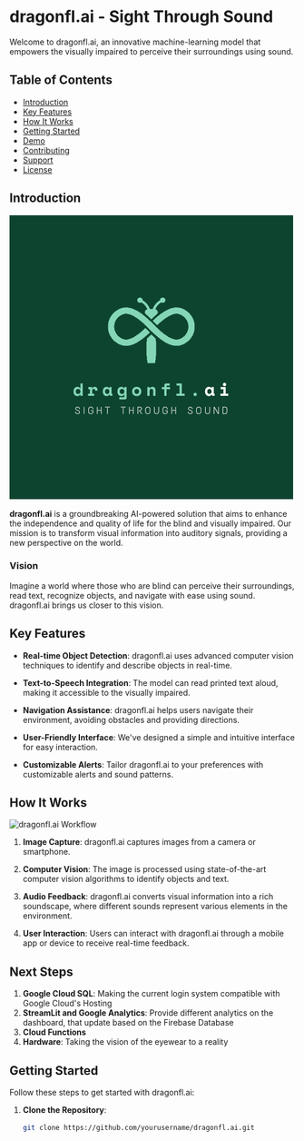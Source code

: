 # dragonfl.ai - Sight Through Sound

Welcome to dragonfl.ai, an innovative machine-learning model that empowers the visually impaired to perceive their surroundings using sound.

## Table of Contents
- [Introduction](#introduction)
- [Key Features](#key-features)
- [How It Works](#how-it-works)
- [Getting Started](#getting-started)
- [Demo](#demo)
- [Contributing](#contributing)
- [Support](#support)
- [License](#license)

## Introduction

![dragonfl.ai Logo](./dist/img/logo.png)

**dragonfl.ai** is a groundbreaking AI-powered solution that aims to enhance the independence and quality of life for the blind and visually impaired. Our mission is to transform visual information into auditory signals, providing a new perspective on the world.

### Vision

Imagine a world where those who are blind can perceive their surroundings, read text, recognize objects, and navigate with ease using sound. dragonfl.ai brings us closer to this vision.

## Key Features

- **Real-time Object Detection**: dragonfl.ai uses advanced computer vision techniques to identify and describe objects in real-time.

- **Text-to-Speech Integration**: The model can read printed text aloud, making it accessible to the visually impaired.

- **Navigation Assistance**: dragonfl.ai helps users navigate their environment, avoiding obstacles and providing directions.

- **User-Friendly Interface**: We've designed a simple and intuitive interface for easy interaction.

- **Customizable Alerts**: Tailor dragonfl.ai to your preferences with customizable alerts and sound patterns.

## How It Works

![dragonfl.ai Workflow](./images/dragonflai-workflow.png)

1. **Image Capture**: dragonfl.ai captures images from a camera or smartphone.

2. **Computer Vision**: The image is processed using state-of-the-art computer vision algorithms to identify objects and text.

3. **Audio Feedback**: dragonfl.ai converts visual information into a rich soundscape, where different sounds represent various elements in the environment.

4. **User Interaction**: Users can interact with dragonfl.ai through a mobile app or device to receive real-time feedback.

## Next Steps
1. **Google Cloud SQL**: Making the current login system compatible with Google Cloud's Hosting
2. **StreamLit and Google Analytics**: Provide different analytics on the dashboard, that update based on the Firebase Database
3. **Cloud Functions**
4. **Hardware**: Taking the vision of the eyewear to a reality

## Getting Started

Follow these steps to get started with dragonfl.ai:

1. **Clone the Repository**:
   ```bash
   git clone https://github.com/yourusername/dragonfl.ai.git
